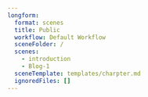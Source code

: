 ```yaml
---
longform:
  format: scenes
  title: Public
  workflow: Default Workflow
  sceneFolder: /
  scenes:
    - introduction
    - Blog-1
  sceneTemplate: templates/charpter.md
  ignoredFiles: []
---
```

